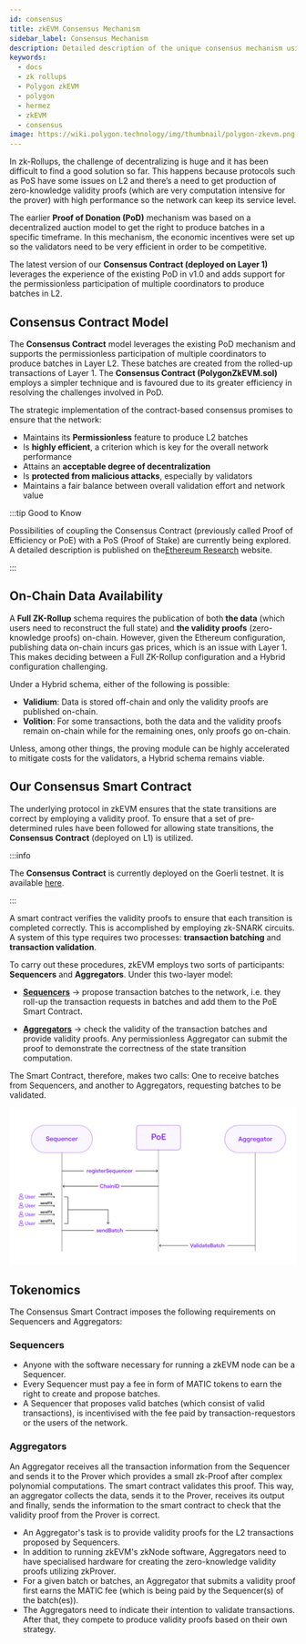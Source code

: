```yaml
---
id: consensus
title: zkEVM Consensus Mechanism
sidebar_label: Consensus Mechanism
description: Detailed description of the unique consensus mechanism using Layer 1 contract by Polygon zkEVM.
keywords:
  - docs
  - zk rollups
  - Polygon zkEVM
  - polygon
  - hermez
  - zkEVM
  - consensus
image: https://wiki.polygon.technology/img/thumbnail/polygon-zkevm.png
---
```


In zk-Rollups, the challenge of decentralizing is huge and it has been difficult to find a good solution so far. This happens because protocols such as PoS have some issues on L2 and there’s a need to get production of zero-knowledge validity proofs (which are very computation intensive for the prover) with high performance so the network can keep its service level.

The earlier **Proof of Donation (PoD)** mechanism was based on a decentralized auction model to get the right to produce batches in a specific timeframe. In this mechanism, the economic incentives were set up so the validators need to be very efficient in order to be competitive.

The latest version of our **Consensus Contract (deployed on Layer 1)** leverages the experience of the existing PoD in v1.0 and adds support for the permissionless participation of multiple coordinators to produce batches in L2.

## Consensus Contract Model

The **Consensus Contract** model leverages the existing PoD mechanism and supports the permissionless participation of multiple coordinators to produce batches in Layer L2. These batches are created from the rolled-up transactions of Layer 1. The **Consensus Contract (PolygonZkEVM.sol)** employs a simpler technique and is favoured due to its greater efficiency in resolving the challenges involved in PoD.  

The strategic implementation of the contract-based consensus promises to ensure that the network: 

- Maintains its **Permissionless** feature to produce L2 batches 
- Is **highly efficient**, a criterion which is key for the overall network performance
- Attains an **acceptable degree of decentralization**
- Is **protected from malicious attacks**, especially by validators
- Maintains a fair balance between overall validation effort and network value

:::tip Good to Know

Possibilities of coupling the Consensus Contract (previously called Proof of Efficiency or PoE) with a PoS (Proof of Stake) are currently being explored. A detailed description is published on the[<ins>Ethereum Research</ins>](https://ethresear.ch/t/proof-of-efficiency-a-new-consensus-mechanism-for-zk-rollups/11988) website.

:::

## On-Chain Data Availability

A **Full ZK-Rollup** schema requires the publication of both **the data** (which users need to reconstruct the full state) and **the validity proofs** (zero-knowledge proofs) on-chain. However, given the Ethereum configuration, publishing data on-chain incurs gas prices, which is an issue with Layer 1. This makes deciding between a Full ZK-Rollup configuration and a Hybrid configuration challenging.

Under a Hybrid schema, either of the following is possible:

 - **Validium**: Data is stored off-chain and only the validity proofs are published on-chain.
 - **Volition**: For some transactions, both the data and the validity proofs remain on-chain while for the remaining ones, only proofs go on-chain.

Unless, among other things, the proving module can be highly accelerated to mitigate costs for the validators, a Hybrid schema remains viable.

## Our Consensus Smart Contract

The underlying protocol in zkEVM ensures that the state transitions are correct by employing a validity proof. To ensure that a set of pre-determined rules have been followed for allowing state transitions, the **Consensus Contract** (deployed on L1) is utilized.

:::info

The **Consensus Contract** is currently deployed on the Goerli testnet. It is available [here](https://goerli.etherscan.io/address/0x14cB06e8dE2222912138F9a062E5a4d9F4821409).

:::

A smart contract verifies the validity proofs to ensure that each transition is completed correctly. This is accomplished by employing zk-SNARK circuits. A system of this type requires two processes: **transaction batching** and **transaction validation**.

To carry out these procedures, zkEVM employs two sorts of participants: **Sequencers** and **Aggregators**. Under this two-layer model: 

- [**Sequencers**](/zkEVM/zknode/overview.md#sequencers) &rarr; propose transaction batches to the network, i.e. they roll-up the transaction requests in batches and add them to the PoE Smart Contract.

- [**Aggregators**](/zkEVM/zknode/overview.md#aggregators) &rarr; check the validity of the transaction batches and provide validity proofs. Any permissionless Aggregator can submit the proof to demonstrate the correctness of the state transition computation.

The  Smart Contract, therefore, makes two calls: One to receive batches from Sequencers, and another to Aggregators, requesting batches to be validated.

![Figure 2: Simplified Proof of Efficiency](figures/fig2-simple-poe.png)

## Tokenomics

The Consensus Smart Contract imposes the following requirements on Sequencers and Aggregators:

### Sequencers

- Anyone with the software necessary for running a zkEVM node can be a Sequencer. 
- Every Sequencer must pay a fee in form of MATIC tokens to earn the right to create and propose batches. 
- A Sequencer that proposes valid batches (which consist of valid transactions), is incentivised with the fee paid by transaction-requestors or the users of the network. 


### Aggregators

An Aggregator receives all the transaction information from the Sequencer and sends it to the Prover which provides a small zk-Proof after complex polynomial computations. The smart contract validates this proof. This way, an aggregator collects the data, sends it to the Prover, receives its output and finally, sends the information to the smart contract to check that the validity proof from the Prover is correct. 

- An Aggregator's task is to provide validity proofs for the L2 transactions proposed by Sequencers.
- In addition to running zkEVM's zkNode software, Aggregators need to have specialised hardware for creating the zero-knowledge validity proofs utilizing zkProver.
- For a given batch or batches, an Aggregator that submits a validity proof first earns the MATIC fee (which is being paid by the Sequencer(s) of the batch(es)).
- The Aggregators need to indicate their intention to validate transactions. After that, they compete to produce validity proofs based on their own strategy.